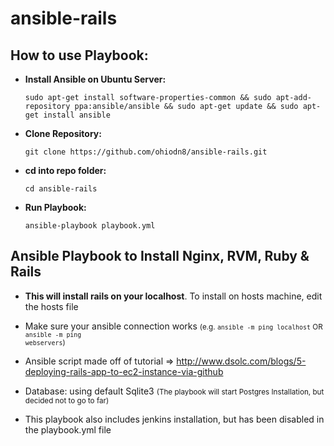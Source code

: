 # ansible-rails


## How to use Playbook:

* <b>Install Ansible on Ubuntu Server: </b>
  <pre><code>sudo apt-get install software-properties-common && sudo apt-add-repository ppa:ansible/ansible && sudo apt-get update && sudo apt-get install ansible</code></pre>

* <b>Clone Repository:</b> 
  <pre><code>git clone https://github.com/ohiodn8/ansible-rails.git</code></pre>
  
* <b>cd into repo folder:</b>
  <pre><code>cd ansible-rails</code></pre>
  
* <b>Run Playbook:</b>
  <pre><code>ansible-playbook playbook.yml</code></pre>




## Ansible Playbook to Install Nginx, RVM, Ruby & Rails

* <b>This will install rails on your localhost</b>. To install on hosts machine, edit the hosts file 

* Make sure your ansible connection works <small>(e.g. <code>ansible -m ping localhost</code> OR <code>ansible -m ping webservers</code>)</small>

* Ansible script made off of tutorial => http://www.dsolc.com/blogs/5-deploying-rails-app-to-ec2-instance-via-github 

* Database: using default Sqlite3 <small>(The playbook will start Postgres Installation, but decided not to go to far)</small>

* This playbook also includes jenkins installation, but has been disabled in the playbook.yml file
